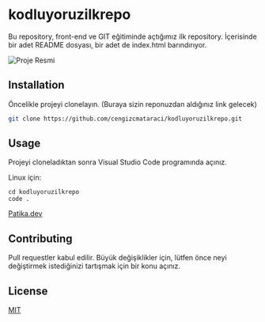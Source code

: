 # kodluyoruzilkrepo
Bu repository, front-end ve GIT eğitiminde açtığımız ilk repository. İçerisinde bir adet README dosyası, bir adet de index.html barındırıyor.

![Proje Resmi](https://i.hizliresim.com/gkwerbo.png)

## Installation

Öncelikle projeyi clonelayın. (Buraya sizin reponuzdan aldığınız link gelecek)

```bash
git clone https://github.com/cengizcmataraci/kodluyoruzilkrepo.git
```

## Usage

Projeyi cloneladıktan sonra Visual Studio Code programında açınız.

Linux için:
```linux
cd kodluyoruzilkrepo
code .
```

[Patika.dev](https://www.patika.dev)

## Contributing
Pull requestler kabul edilir. Büyük değişiklikler için, lütfen önce neyi değiştirmek istediğinizi tartışmak için bir konu açınız.


## License
[MIT](https://choosealicense.com/licenses/mit/)
